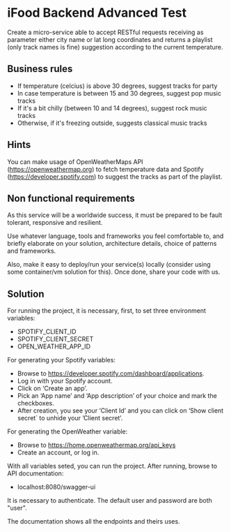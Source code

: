 # iFood Backend Advanced Test

Create a micro-service able to accept RESTful requests receiving as parameter either city name or lat long coordinates and returns a playlist (only track names is fine) suggestion according to the current temperature.

## Business rules

* If temperature (celcius) is above 30 degrees, suggest tracks for party
* In case temperature is between 15 and 30 degrees, suggest pop music tracks
* If it's a bit chilly (between 10 and 14 degrees), suggest rock music tracks
* Otherwise, if it's freezing outside, suggests classical music tracks

## Hints

You can make usage of OpenWeatherMaps API (https://openweathermap.org) to fetch temperature data and Spotify (https://developer.spotify.com) to suggest the tracks as part of the playlist.

## Non functional requirements

As this service will be a worldwide success, it must be prepared to be fault tolerant, responsive and resilient.

Use whatever language, tools and frameworks you feel comfortable to, and briefly elaborate on your solution, architecture details, choice of patterns and frameworks.

Also, make it easy to deploy/run your service(s) locally (consider using some container/vm solution for this). Once done, share your code with us.

## Solution

For running the project, it is necessary, first, to set three environment variables:

- SPOTIFY_CLIENT_ID
- SPOTIFY_CLIENT_SECRET
- OPEN_WEATHER_APP_ID

For generating your Spotify variables:

- Browse to https://developer.spotify.com/dashboard/applications.
- Log in with your Spotify account.
- Click on ‘Create an app’.
- Pick an ‘App name’ and ‘App description’ of your choice and mark the checkboxes.
- After creation, you see your ‘Client Id’ and you can click on ‘Show client secret` to unhide your ’Client secret’.

For generating the OpenWeather variable:

- Browse to https://home.openweathermap.org/api_keys
- Create an account, or log in.

With all variables seted, you can run the project. After running, browse to API documentation:

- localhost:8080/swagger-ui

It is necessary to authenticate. The default user and password are both "user".

The documentation shows all the endpoints and theirs uses.
